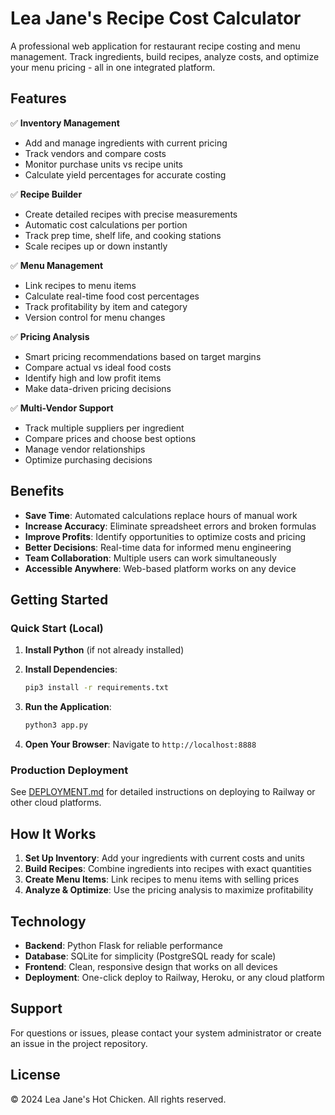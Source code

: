 # Lea Jane's Recipe Cost Calculator

A professional web application for restaurant recipe costing and menu management. Track ingredients, build recipes, analyze costs, and optimize your menu pricing - all in one integrated platform.

## Features

✅ **Inventory Management**
- Add and manage ingredients with current pricing
- Track vendors and compare costs
- Monitor purchase units vs recipe units
- Calculate yield percentages for accurate costing

✅ **Recipe Builder**
- Create detailed recipes with precise measurements
- Automatic cost calculations per portion
- Track prep time, shelf life, and cooking stations
- Scale recipes up or down instantly

✅ **Menu Management**
- Link recipes to menu items
- Calculate real-time food cost percentages
- Track profitability by item and category
- Version control for menu changes

✅ **Pricing Analysis**
- Smart pricing recommendations based on target margins
- Compare actual vs ideal food costs
- Identify high and low profit items
- Make data-driven pricing decisions

✅ **Multi-Vendor Support**
- Track multiple suppliers per ingredient
- Compare prices and choose best options
- Manage vendor relationships
- Optimize purchasing decisions

## Benefits

- **Save Time**: Automated calculations replace hours of manual work
- **Increase Accuracy**: Eliminate spreadsheet errors and broken formulas
- **Improve Profits**: Identify opportunities to optimize costs and pricing
- **Better Decisions**: Real-time data for informed menu engineering
- **Team Collaboration**: Multiple users can work simultaneously
- **Accessible Anywhere**: Web-based platform works on any device

## Getting Started

### Quick Start (Local)

1. **Install Python** (if not already installed)

2. **Install Dependencies**:
   ```bash
   pip3 install -r requirements.txt
   ```

3. **Run the Application**:
   ```bash
   python3 app.py
   ```

4. **Open Your Browser**:
   Navigate to `http://localhost:8888`

### Production Deployment

See [DEPLOYMENT.md](DEPLOYMENT.md) for detailed instructions on deploying to Railway or other cloud platforms.

## How It Works

1. **Set Up Inventory**: Add your ingredients with current costs and units
2. **Build Recipes**: Combine ingredients into recipes with exact quantities
3. **Create Menu Items**: Link recipes to menu items with selling prices
4. **Analyze & Optimize**: Use the pricing analysis to maximize profitability

## Technology

- **Backend**: Python Flask for reliable performance
- **Database**: SQLite for simplicity (PostgreSQL ready for scale)
- **Frontend**: Clean, responsive design that works on all devices
- **Deployment**: One-click deploy to Railway, Heroku, or any cloud platform

## Support

For questions or issues, please contact your system administrator or create an issue in the project repository.

## License

© 2024 Lea Jane's Hot Chicken. All rights reserved.